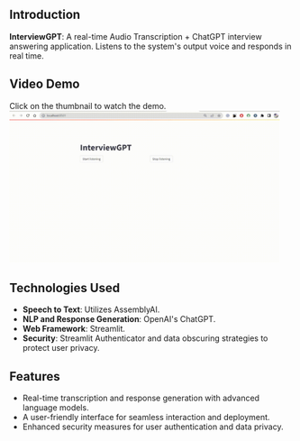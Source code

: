 ## Introduction
**InterviewGPT**: A real-time Audio Transcription + ChatGPT interview answering application. Listens to the system's output voice and responds in real time.

## Video Demo
Click on the thumbnail to watch the demo.<br>
<a href="https://youtu.be/26__rpg5AvA"><img src="https://github.com/snehitvaddi/InterviewGPT/blob/main/ApplicationDemo.gif" width="480" alt="Demo"></a>

## Technologies Used
- **Speech to Text**: Utilizes AssemblyAI.
- **NLP and Response Generation**: OpenAI's ChatGPT.
- **Web Framework**: Streamlit.
- **Security**: Streamlit Authenticator and data obscuring strategies to protect user privacy.

## Features
- Real-time transcription and response generation with advanced language models.
- A user-friendly interface for seamless interaction and deployment.
- Enhanced security measures for user authentication and data privacy.
